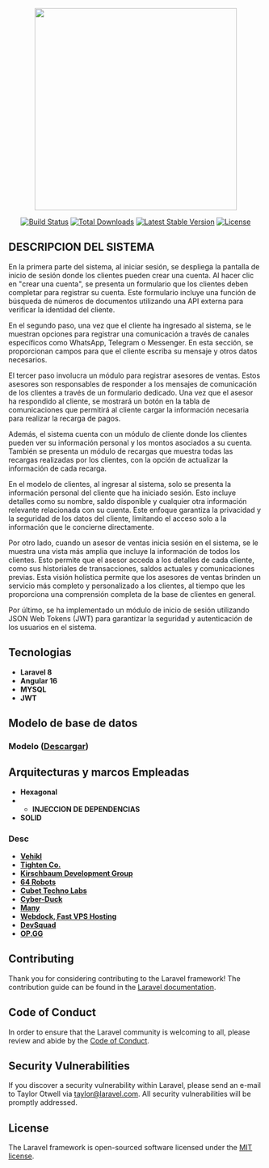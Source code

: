 <p align="center"><a href="https://laravel.com" target="_blank"><img src="https://raw.githubusercontent.com/laravel/art/master/logo-lockup/5%20SVG/2%20CMYK/1%20Full%20Color/laravel-logolockup-cmyk-red.svg" width="400"></a></p>

<p align="center">
<a href="https://travis-ci.org/laravel/framework"><img src="https://travis-ci.org/laravel/framework.svg" alt="Build Status"></a>
<a href="https://packagist.org/packages/laravel/framework"><img src="https://poser.pugx.org/laravel/framework/d/total.svg" alt="Total Downloads"></a>
<a href="https://packagist.org/packages/laravel/framework"><img src="https://poser.pugx.org/laravel/framework/v/stable.svg" alt="Latest Stable Version"></a>
<a href="https://packagist.org/packages/laravel/framework"><img src="https://poser.pugx.org/laravel/framework/license.svg" alt="License"></a>
</p>

## DESCRIPCION DEL SISTEMA

En la primera parte del sistema, al iniciar sesión, se despliega la pantalla de inicio de sesión donde los clientes pueden crear una cuenta. Al hacer clic en "crear una cuenta", se presenta un formulario que los clientes deben completar para registrar su cuenta. Este formulario incluye una función de búsqueda de números de documentos utilizando una API externa para verificar la identidad del cliente.

En el segundo paso, una vez que el cliente ha ingresado al sistema, se le muestran opciones para registrar una comunicación a través de canales específicos como WhatsApp, Telegram o Messenger. En esta sección, se proporcionan campos para que el cliente escriba su mensaje y otros datos necesarios.

El tercer paso involucra un módulo para registrar asesores de ventas. Estos asesores son responsables de responder a los mensajes de comunicación de los clientes a través de un formulario dedicado. Una vez que el asesor ha respondido al cliente, se mostrará un botón en la tabla de comunicaciones que permitirá al cliente cargar la información necesaria para realizar la recarga de pagos.

Además, el sistema cuenta con un módulo de cliente donde los clientes pueden ver su información personal y los montos asociados a su cuenta. También se presenta un módulo de recargas que muestra todas las recargas realizadas por los clientes, con la opción de actualizar la información de cada recarga.


En el modelo de clientes, al ingresar al sistema, solo se presenta la información personal del cliente que ha iniciado sesión. Esto incluye detalles como su nombre, saldo disponible y cualquier otra información relevante relacionada con su cuenta. Este enfoque garantiza la privacidad y la seguridad de los datos del cliente, limitando el acceso solo a la información que le concierne directamente.

Por otro lado, cuando un asesor de ventas inicia sesión en el sistema, se le muestra una vista más amplia que incluye la información de todos los clientes. Esto permite que el asesor acceda a los detalles de cada cliente, como sus historiales de transacciones, saldos actuales y comunicaciones previas. Esta visión holística permite que los asesores de ventas brinden un servicio más completo y personalizado a los clientes, al tiempo que les proporciona una comprensión completa de la base de clientes en general.

Por último, se ha implementado un módulo de inicio de sesión utilizando JSON Web Tokens (JWT) para garantizar la seguridad y autenticación de los usuarios en el sistema.

## Tecnologias
* **Laravel 8**
* **Angular 16**
* **MYSQL**
* **JWT**
## Modelo de base de datos
### Modelo ([Descargar](https://drive.google.com/file/d/1BwSELp9V6lQOOHabfoROhFnWoIYX_YM6/view))

## Arquitecturas y marcos Empleadas
* **Hexagonal**
* * **INJECCION DE DEPENDENCIAS**
* **SOLID**
### Desc

- **[Vehikl](https://vehikl.com/)**
- **[Tighten Co.](https://tighten.co)**
- **[Kirschbaum Development Group](https://kirschbaumdevelopment.com)**
- **[64 Robots](https://64robots.com)**
- **[Cubet Techno Labs](https://cubettech.com)**
- **[Cyber-Duck](https://cyber-duck.co.uk)**
- **[Many](https://www.many.co.uk)**
- **[Webdock, Fast VPS Hosting](https://www.webdock.io/en)**
- **[DevSquad](https://devsquad.com)**
- **[OP.GG](https://op.gg)**

## Contributing

Thank you for considering contributing to the Laravel framework! The contribution guide can be found in the [Laravel documentation](https://laravel.com/docs/contributions).

## Code of Conduct

In order to ensure that the Laravel community is welcoming to all, please review and abide by the [Code of Conduct](https://laravel.com/docs/contributions#code-of-conduct).

## Security Vulnerabilities

If you discover a security vulnerability within Laravel, please send an e-mail to Taylor Otwell via [taylor@laravel.com](mailto:taylor@laravel.com). All security vulnerabilities will be promptly addressed.

## License

The Laravel framework is open-sourced software licensed under the [MIT license](https://opensource.org/licenses/MIT).
